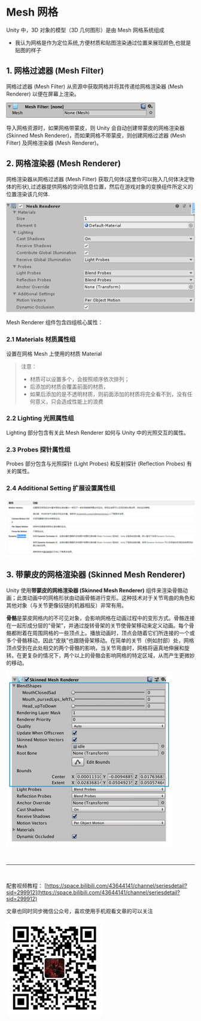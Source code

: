 # Mesh 网格

Unity 中，3D 对象的模型（3D 几何图形）是由 Mesh 网格系统组成
+ 我认为网格是作为定位系统,方便材质和贴图渲染通过位置来展现颜色,也就是贴图的样子
## 1. 网格过滤器 (Mesh Filter)

网格过滤器 (Mesh Filter) 从资源中获取网格并将其传递给网格渲染器 (Mesh Renderer) 以便在屏幕上渲染。

![](../imgs/Inspector-MeshFilter.png)

导入网格资源时，如果网格带蒙皮，则 Unity 会自动创建带蒙皮的网格渲染器 (Skinned Mesh Renderer)，而如果网格不带蒙皮，则创建网格过滤器 (Mesh Filter) 及网格渲染器 (Mesh Renderer)。

## 2. 网格渲染器 (Mesh Renderer)

网格渲染器从网格过滤器 (Mesh Filter) 获取几何体(这里你可以拖入几何体决定物体的形状),过滤器提供网格的空间信息位置，然后在游戏对象的变换组件所定义的位置渲染该几何体.

![](../imgs/class-MeshRenderer-0.png)

Mesh Renderer 组件包含四组核心属性：

### 2.1 Materials 材质属性组

设置在网格 Mesh 上使用的材质 Material

> 注意：
>
> - 材质可以设置多个，会按照顺序依次排列；
> - 后添加的材质会覆盖前面的材质，
> - 如果后添加的是不透明材质，则前面添加的材质将完全看不到，没有任何意义，只会造成性能上的浪费

### 2.2 Lighting 光照属性组

Lighting 部分包含有关此 Mesh Renderer 如何与 Unity 中的光照交互的属性。

### 2.3 Probes 探针属性组

Probes 部分包含与光照探针 (Light Probes) 和反射探针 (Reflection Probes) 有关的属性。

### 2.4 Additional Setting 扩展设置属性组

![](../imgs/meshRenderer_AdditionalSettings.png)

## 3. 带蒙皮的网格渲染器 (Skinned Mesh Renderer)

Unity 使用**带蒙皮的网格渲染器 (Skinned Mesh Renderer)** 组件来渲染骨骼动画；此类动画中的网格形状由动画骨骼进行变形。这种技术对于关节弯曲的角色和其他对象（与关节更像铰链的机器相反）非常有用。

**骨骼**是蒙皮网格内的不可见对象，会影响网格在动画过程中的变形方式。骨骼连接在一起形成分层的“骨架”，并通过旋转骨架的关节使骨架移动来定义动画。每个骨骼都附着在周围网格的一些顶点上。播放动画时，顶点会随着它们所连接的一个或多个骨骼移动，因此“皮肤”也跟随骨架移动。在简单的关节（例如肘部）处，网格顶点受到在此处相交的两个骨骼的影响，当关节弯曲时，网格将逼真地伸展和旋转。在更复杂的情况下，两个以上的骨骼会影响网格的特定区域，从而产生更微妙的移动。

![](../imgs/Inspector-SkinnedMeshRenderer.png)

<br>
<hr>
<br>

配套视频教程：
[https://space.bilibili.com/43644141/channel/seriesdetail?sid=299912](https://space.bilibili.com/43644141/channel/seriesdetail?sid=299912)

文章也同时同步微信公众号，喜欢使用手机观看文章的可以关注

![](../imgs/微信公众号二维码.jpg)
